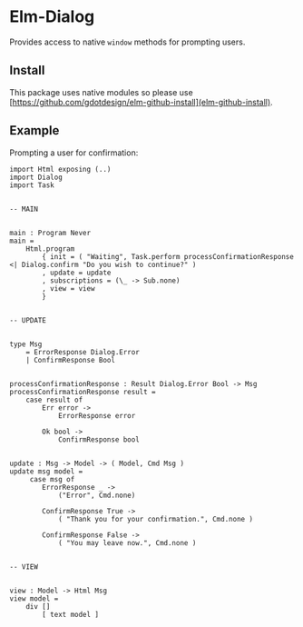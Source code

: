 # Elm-Dialog

Provides access to native `window` methods for prompting users.

## Install

This package uses native modules so please use [https://github.com/gdotdesign/elm-github-install](elm-github-install).

## Example

Prompting a user for confirmation:

```
import Html exposing (..)
import Dialog
import Task


-- MAIN


main : Program Never
main =
    Html.program 
        { init = ( "Waiting", Task.perform processConfirmationResponse <| Dialog.confirm "Do you wish to continue?" )
        , update = update
        , subscriptions = (\_ -> Sub.none)
        , view = view 
        }


-- UPDATE


type Msg
    = ErrorResponse Dialog.Error
    | ConfirmResponse Bool


processConfirmationResponse : Result Dialog.Error Bool -> Msg
processConfirmationResponse result =
    case result of
        Err error ->
            ErrorResponse error

        Ok bool ->
            ConfirmResponse bool


update : Msg -> Model -> ( Model, Cmd Msg )
update msg model =
     case msg of
        ErrorResponse _ -> 
            ("Error", Cmd.none)

        ConfirmResponse True -> 
            ( "Thank you for your confirmation.", Cmd.none )

        ConfirmResponse False ->
            ( "You may leave now.", Cmd.none )


-- VIEW


view : Model -> Html Msg
view model =
    div []
        [ text model ]
```